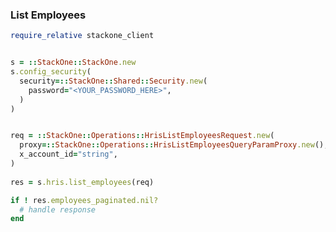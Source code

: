 <!-- Start SDK Example Usage [usage] -->
### List Employees

```ruby
require_relative stackone_client


s = ::StackOne::StackOne.new
s.config_security(
  security=::StackOne::Shared::Security.new(
    password="<YOUR_PASSWORD_HERE>",
  )
)


req = ::StackOne::Operations::HrisListEmployeesRequest.new(
  proxy=::StackOne::Operations::HrisListEmployeesQueryParamProxy.new(),
  x_account_id="string",
)
    
res = s.hris.list_employees(req)

if ! res.employees_paginated.nil?
  # handle response
end

```
<!-- End SDK Example Usage [usage] -->